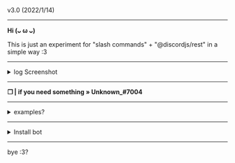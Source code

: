 v3.0 (2022/1/14)

---

**Hi (ᴗ ω ᴗ)**

This is just an experiment for "slash commands" + "@discordjs/rest" in a simple way :3

--- 

<details>
<summary>
  log Screenshot
</summary>

<br >

--- 

<img src= "https://raw.githubusercontent.com/uwu-user/discord.js-slash-commands/main/assets/Screenshot.png" alt="Screenshot">

</div>
</details>

---

**❒ | if you need something » Unknown_#7004**

---

<details>
<summary>
  examples?
</summary>

<br >

--- 

Test:

```js
const { SlashCommandBuilder } = require("@discordjs/builders");
const data = new SlashCommandBuilder()
  .setName(" ") // [1] command Name
  .setDescription(" "); // [2] command description

module.exports = {
  global: false,  // [3] Command (Guild/Global) (true = Global, flase = Guild)
  data: data,  // cmd data*
  async execute(client, interaction) {
    await interaction.reply({ content: " ", ephemeral: true }); // [5] Command replay
  }
};
```

</div>
</details>

---

<details>
<summary>
  Install bot
</summary>

<br >

--- 
    
```sh-session
npm install request
```

```sh-session
npm install discord.js
```

```sh-session
npm install os
```

```sh-session
npm install ascii-table
```
</div>
</details>

---

bye :3?

